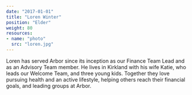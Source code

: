 ```yaml
---
date: "2017-01-01"
title: "Loren Winter"
position: "Elder"
weight: 80
resources:
- name: "photo"
  src: "loren.jpg"
---
```


Loren has served Arbor since its inception as our Finance Team Lead and as an Advisory Team member. He lives in Kirkland with his wife Katie, who leads our Welcome Team, and three young kids. Together they love pursuing health and an active lifestyle, helping others reach their financial goals, and leading groups at Arbor. 


